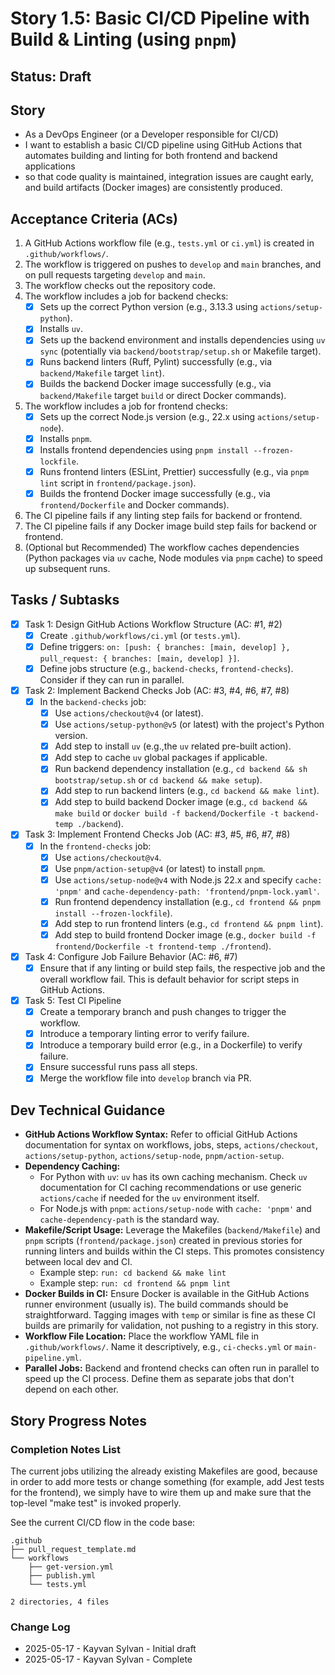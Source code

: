 # Story 1.5: Basic CI/CD Pipeline with Build & Linting (using `pnpm`)

## Status: Draft

## Story

- As a DevOps Engineer (or a Developer responsible for CI/CD)
- I want to establish a basic CI/CD pipeline using GitHub Actions that automates building and linting for both frontend and backend applications
- so that code quality is maintained, integration issues are caught early, and build artifacts (Docker images) are consistently produced.

## Acceptance Criteria (ACs)

1. A GitHub Actions workflow file (e.g., `tests.yml` or `ci.yml`) is created in `.github/workflows/`.
2. The workflow is triggered on pushes to `develop` and `main` branches, and on pull requests targeting `develop` and `main`.
3. The workflow checks out the repository code.
4. The workflow includes a job for backend checks:
    - [x] Sets up the correct Python version (e.g., 3.13.3 using `actions/setup-python`).
    - [x] Installs `uv`.
    - [x] Sets up the backend environment and installs dependencies using `uv sync` (potentially via `backend/bootstrap/setup.sh` or Makefile target).
    - [x] Runs backend linters (Ruff, Pylint) successfully (e.g., via `backend/Makefile` target `lint`).
    - [x] Builds the backend Docker image successfully (e.g., via `backend/Makefile` target `build` or direct Docker commands).
5. The workflow includes a job for frontend checks:
    - [x] Sets up the correct Node.js version (e.g., 22.x using `actions/setup-node`).
    - [x] Installs `pnpm`.
    - [x] Installs frontend dependencies using `pnpm install --frozen-lockfile`.
    - [x] Runs frontend linters (ESLint, Prettier) successfully (e.g., via `pnpm lint` script in `frontend/package.json`).
    - [x] Builds the frontend Docker image successfully (e.g., via `frontend/Dockerfile` and Docker commands).
6. The CI pipeline fails if any linting step fails for backend or frontend.
7. The CI pipeline fails if any Docker image build step fails for backend or frontend.
8. (Optional but Recommended) The workflow caches dependencies (Python packages via `uv` cache, Node modules via `pnpm` cache) to speed up subsequent runs.

## Tasks / Subtasks

- [x] Task 1: Design GitHub Actions Workflow Structure (AC: #1, #2)
  - [x] Create `.github/workflows/ci.yml` (or `tests.yml`).
  - [x] Define triggers: `on: [push: { branches: [main, develop] }, pull_request: { branches: [main, develop] }]`.
  - [x] Define jobs structure (e.g., `backend-checks`, `frontend-checks`). Consider if they can run in parallel.
- [x] Task 2: Implement Backend Checks Job (AC: #3, #4, #6, #7, #8)
  - [x] In the `backend-checks` job:
    - [x] Use `actions/checkout@v4` (or latest).
    - [x] Use `actions/setup-python@v5` (or latest) with the project's Python version.
    - [x] Add step to install `uv` (e.g.,the `uv` related pre-built action).
    - [x] Add step to cache `uv` global packages if applicable.
    - [x] Run backend dependency installation (e.g., `cd backend && sh bootstrap/setup.sh` or `cd backend && make setup`).
    - [x] Add step to run backend linters (e.g., `cd backend && make lint`).
    - [x] Add step to build backend Docker image (e.g., `cd backend && make build` or `docker build -f backend/Dockerfile -t backend-temp ./backend`).
- [x] Task 3: Implement Frontend Checks Job (AC: #3, #5, #6, #7, #8)
  - [x] In the `frontend-checks` job:
    - [x] Use `actions/checkout@v4`.
    - [x] Use `pnpm/action-setup@v4` (or latest) to install `pnpm`.
    - [x] Use `actions/setup-node@v4` with Node.js 22.x and specify `cache: 'pnpm'` and `cache-dependency-path: 'frontend/pnpm-lock.yaml'`.
    - [x] Run frontend dependency installation (e.g., `cd frontend && pnpm install --frozen-lockfile`).
    - [x] Add step to run frontend linters (e.g., `cd frontend && pnpm lint`).
    - [x] Add step to build frontend Docker image (e.g., `docker build -f frontend/Dockerfile -t frontend-temp ./frontend`).
- [x] Task 4: Configure Job Failure Behavior (AC: #6, #7)
  - [x] Ensure that if any linting or build step fails, the respective job and the overall workflow fail. This is default behavior for script steps in GitHub Actions.
- [x] Task 5: Test CI Pipeline
  - [x] Create a temporary branch and push changes to trigger the workflow.
  - [x] Introduce a temporary linting error to verify failure.
  - [x] Introduce a temporary build error (e.g., in a Dockerfile) to verify failure.
  - [x] Ensure successful runs pass all steps.
  - [x] Merge the workflow file into `develop` branch via PR.

## Dev Technical Guidance

- **GitHub Actions Workflow Syntax:** Refer to official GitHub Actions documentation for syntax on workflows, jobs, steps, `actions/checkout`, `actions/setup-python`, `actions/setup-node`, `pnpm/action-setup`.
- **Dependency Caching:**
  - For Python with `uv`: `uv` has its own caching mechanism. Check `uv` documentation for CI caching recommendations or use generic `actions/cache` if needed for the `uv` environment itself.
  - For Node.js with `pnpm`: `actions/setup-node` with `cache: 'pnpm'` and `cache-dependency-path` is the standard way.
- **Makefile/Script Usage:** Leverage the Makefiles (`backend/Makefile`) and `pnpm` scripts (`frontend/package.json`) created in previous stories for running linters and builds within the CI steps. This promotes consistency between local dev and CI.
  - Example step: `run: cd backend && make lint`
  - Example step: `run: cd frontend && pnpm lint`
- **Docker Builds in CI:** Ensure Docker is available in the GitHub Actions runner environment (usually is). The build commands should be straightforward. Tagging images with `temp` or similar is fine as these CI builds are primarily for validation, not pushing to a registry in this story.
- **Workflow File Location:** Place the workflow YAML file in `.github/workflows/`. Name it descriptively, e.g., `ci-checks.yml` or `main-pipeline.yml`.
- **Parallel Jobs:** Backend and frontend checks can often run in parallel to speed up the CI process. Define them as separate jobs that don't depend on each other.

## Story Progress Notes

### Completion Notes List

The current jobs utilizing the already existing Makefiles are good, because in order to add more tests or change something
(for example, add Jest tests for the frontend), we simply have to wire them up and make sure that the top-level "make test"
is invoked properly.

See the current CI/CD flow in the code base:

```plaintext
.github
├── pull_request_template.md
└── workflows
    ├── get-version.yml
    ├── publish.yml
    └── tests.yml

2 directories, 4 files
```

### Change Log

- 2025-05-17 - Kayvan Sylvan - Initial draft
- 2025-05-17 - Kayvan Sylvan - Complete
